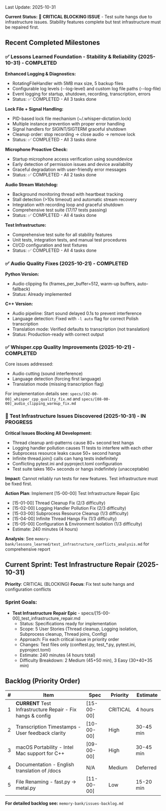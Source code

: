 Last Update: 2025-10-31

**Current Status:** 🔴 **CRITICAL BLOCKING ISSUE** - Test suite hangs due to infrastructure issues. Stability features complete but test infrastructure must be repaired first.

## Recent Completed Milestones

### ✅ Lessons Learned Foundation - Stability & Reliability (2025-10-31) - COMPLETED

**Enhanced Logging & Diagnostics:**
- RotatingFileHandler with 5MB max size, 5 backup files
- Configurable log levels (--log-level) and custom log file paths (--log-file)
- Event logging for startup, shutdown, recording, transcription, errors
- Status: ✅ COMPLETED - All 3 tasks done

**Lock File + Signal Handling:**
- PID-based lock file mechanism (~/.whisper-dictation.lock)
- Multiple instance prevention with proper error handling
- Signal handlers for SIGINT/SIGTERM graceful shutdown
- Cleanup order: stop recording → close audio → remove lock
- Status: ✅ COMPLETED - All 3 tasks done

**Microphone Proactive Check:**
- Startup microphone access verification using sounddevice
- Early detection of permission issues and device availability
- Graceful degradation with user-friendly error messages
- Status: ✅ COMPLETED - All 2 tasks done

**Audio Stream Watchdog:**
- Background monitoring thread with heartbeat tracking
- Stall detection (>10s timeout) and automatic stream recovery
- Integration with recording loop and graceful shutdown
- Comprehensive test suite (17/17 tests passing)
- Status: ✅ COMPLETED - All 4 tasks done

**Test Infrastructure:**
- Comprehensive test suite for all stability features
- Unit tests, integration tests, and manual test procedures
- CI/CD configuration and test fixtures
- Status: ✅ COMPLETED - All 4 tasks done

### ✅ Audio Quality Fixes (2025-10-21) - COMPLETED

**Python Version:**
- Audio clipping fix (frames_per_buffer=512, warm-up buffers, auto-fallback)
- Status: Already implemented

**C++ Version:**
- Audio pipeline: Start sound delayed 0.1s to prevent interference
- Language detection: Fixed with `-l auto` flag for correct Polish transcription
- Translation mode: Verified defaults to transcription (not translation)
- Status: Production-ready with correct output

### ✅ Whisper.cpp Quality Improvements (2025-10-21) - COMPLETED

Core issues addressed:
- Audio cutting (sound interference)
- Language detection (forcing first language)
- Translation mode (missing transcription flag)

For implementation details see: `specs/[02-00-00]_whisper_cpp_quality_fix.md` and `specs/[08-00-00]_audio_clipping_warmup_fix.md`

### 🔴 Test Infrastructure Issues Discovered (2025-10-31) - IN PROGRESS

**Critical Issues Blocking All Development:**
- Thread cleanup anti-patterns cause 80+ second test hangs
- Logging handler pollution causes 11 tests to interfere with each other
- Subprocess resource leaks cause 50+ second hangs
- Infinite thread.join() calls can hang tests indefinitely
- Conflicting pytest.ini and pyproject.toml configuration
- Test suite takes 160+ seconds or hangs indefinitely (unacceptable)

**Impact**: Cannot reliably run tests for new features. Test infrastructure must be fixed first.

**Action Plan**: Implement [15-00-00] Test Infrastructure Repair Epic
- [15-01-00] Thread Cleanup Fix (2/3 difficulty)
- [15-02-00] Logging Handler Pollution Fix (2/3 difficulty)
- [15-03-00] Subprocess Resource Cleanup (1/3 difficulty)
- [15-04-00] Infinite Thread Hangs Fix (1/3 difficulty)
- [15-05-00] Configuration & Environment Isolation (1/3 difficulty)
- Estimate: 240 minutes (4 hours)

**Analysis**: See `memory-bank/lessons_learned/test_infrastructure_conflicts_analysis.md` for comprehensive report

## Current Sprint: Test Infrastructure Repair (2025-10-31)

**Priority**: CRITICAL (BLOCKING)
**Focus**: Fix test suite hangs and configuration conflicts

### Sprint Goals:
- **Test Infrastructure Repair Epic** - specs/[15-00-00]_test_infrastructure_repair.md
  - Status: Specifications ready for implementation
  - Scope: 5 User Stories (Thread cleanup, Logging isolation, Subprocess cleanup, Thread joins, Config)
  - Approach: Fix each critical issue in priority order
  - Changes: Test files only (conftest.py, test_*.py, pytest.ini, pyproject.toml)
  - Estimate: 240 minutes (4 hours total)
  - Difficulty Breakdown: 2 Medium (45+50 min), 3 Easy (30+40+35 min)

## Backlog (Priority Order)

| # | Item | Spec | Priority | Estimate |
|---|------|------|----------|----------|
| 1 | **CURRENT** Test Infrastructure Repair - Fix hangs & config | [15-00-00] | CRITICAL | 4 hours |
| 2 | Transcription Timestamps - User feedback clarity | [10-00-00] | High | 30-45 min |
| 3 | macOS Portability - Intel Mac support for C++ | [09-00-00] | High | 30-45 min |
| 4 | Documentation - English translation of /docs | N/A | Medium | Deferred |
| 5 | File Renaming - fast.py → metal.py | [11-00-00] | Low | 15-20 min |

**For detailed backlog see:** `memory-bank/issues-backlog.md`
